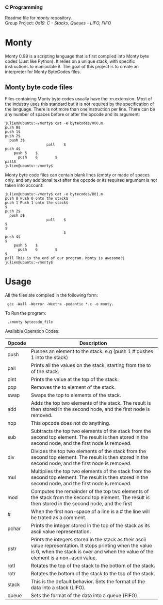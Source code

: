 ### C Programming
Readme file for *monty* repository.  
Group Project: *0x19. C - Stacks, Queues - LIFO, FIFO*
# Monty #
Monty 0.98 is a scripting language that is first compiled into Monty byte codes (Just like Python). It relies on a unique stack, with specific instructions to manipulate it. The goal of this project is to create an interpreter for Monty ByteCodes files.

## Monty byte code files ##
Files containing Monty byte codes usually have the .m extension. Most of the industry uses this standard but it is not required by the specification of the language. There is not more than one instruction per line. There can be any number of spaces before or after the opcode and its argument:

```
julien@ubuntu:~/monty$ cat -e bytecodes/000.m
push 0$
push 1$
push 2$
  push 3$
                   pall    $
push 4$
    push 5    $
      push    6        $
pall$
julien@ubuntu:~/monty$
```

Monty byte code files can contain blank lines (empty or made of spaces only, and any additional text after the opcode or its required argument is not taken into account:

```
julien@ubuntu:~/monty$ cat -e bytecodes/001.m
push 0 Push 0 onto the stack$
push 1 Push 1 onto the stack$
$
push 2$
  push 3$
                   pall    $
$
$
                           $
push 4$
$
    push 5    $
      push    6        $
$
pall This is the end of our program. Monty is awesome!$
julien@ubuntu:~/monty$
```

# Usage #
All the files are compiled in the following form:

```
 gcc -Wall -Werror -Wextra -pedantic *.c -o monty.
```

To Run the program:

```
 ./monty bytecode_file
```

Available Operation Codes:

| Opcode |	Description |
| ------------- | ------------- |
| push	| Pushes an element to the stack. e.g (push 1 # pushes 1 into the stack) |
| pall |	Prints all the values on the stack, starting from the to of the stack. |
| pint	| Prints the value at the top of the stack. |
| pop	| Removes the to element of the stack. |
| swap	| Swaps the top to elements of the stack. |
| add	| Adds the top two elements of the stack. The result is then stored in the second node, and the first node is removed. |
| nop	| This opcode does not do anything. |
| sub	| Subtracts the top two elements of the stack from the second top element. The result is then stored in the second node, and the first node is removed. |
| div	| Divides the top two elements of the stack from the second top element. The result is then stored in the second node, and the first node is removed. |
| mul	| Multiplies the top two elements of the stack from the second top element. The result is then stored in the second node, and the first node is removed. |
| mod	| Computes the remainder of the top two elements of the stack from the second top element. The result is then stored in the second node, and the first | | node | is removed. |
|#	| When the first non-space of a line is a # the line will be trated as a comment. |
| pchar |	Prints the integer stored in the top of the stack as its ascii value representation. |
| pstr |	Prints the integers stored in the stack as their ascii value representation. It stops printing when the value is 0, when the stack is over and when the value of the element is a non-ascii value. |
| rotl	| Rotates the top of the stack to the bottom of the stack. |
| rotr	| Rotates the bottom of the stack to the top of the stack. |
| stack	| This is the default behavior. Sets the format of the data into a stack (LIFO). |
| queue	| Sets the format of the data into a queue (FIFO). |
